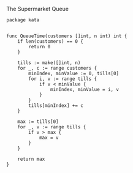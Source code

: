 The Supermarket Queue

    package kata
    
    
    func QueueTime(customers []int, n int) int {
        if len(customers) == 0 {
            return 0
        }
        
        tills := make([]int, n)
        for _, c := range customers {
            minIndex, minValue := 0, tills[0]
            for i, v := range tills {
                if v < minValue {
                    minIndex, minValue = i, v
                }
            }
            tills[minIndex] += c
        }
        
        max := tills[0]
        for _, v := range tills {
            if v > max {
                max = v
            }
        }
        
        return max
    }
